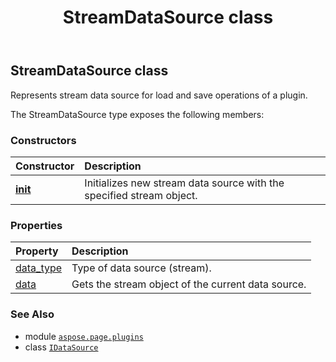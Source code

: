﻿---
title: StreamDataSource class
second_title: Aspose.Page for Python via .NET API References
description: 
type: docs
weight: 140
url: /python-net/aspose.page.plugins/streamdatasource/
is_root: false
---

## StreamDataSource class

Represents stream data source for load and save operations of a plugin.



The StreamDataSource type exposes the following members:

### Constructors
| Constructor | Description |
| :- | :- |
| [__init__](/page/python-net/aspose.page.plugins/streamdatasource/__init__/#io.RawIOBase) | Initializes new stream data source with the specified stream object. |


### Properties
| Property | Description |
| :- | :- |
| [data_type](/page/python-net/aspose.page.plugins/streamdatasource/data_type) | Type of data source (stream). |
| [data](/page/python-net/aspose.page.plugins/streamdatasource/data) | Gets the stream object of the current data source. |



### See Also
* module [`aspose.page.plugins`](..)
* class [`IDataSource`](/page/python-net/aspose.page.plugins/idatasource)
